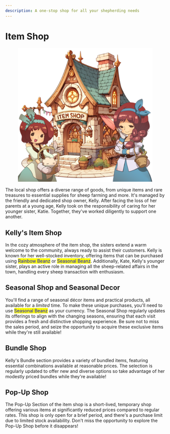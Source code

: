 ```yaml
---
description: A one-stop shop for all your shepherding needs
---
```


# Item Shop

<figure><img src="../.gitbook/assets/Untitled (25) (1).png" alt=""><figcaption></figcaption></figure>

The local shop offers a diverse range of goods, from unique items and rare treasures to essential supplies for sheep farming and more. It's managed by the friendly and dedicated shop owner, Kelly. After facing the loss of her parents at a young age, Kelly took on the responsibility of caring for her younger sister, Katie. Together, they've worked diligently to support one another.

##

## Kelly's Item Shop

In the cozy atmosphere of the item shop, the sisters extend a warm welcome to the community, always ready to assist their customers. Kelly is known for her well-stocked inventory, offering items that can be purchased using <mark style="color:blue;">Rainbow Beanz</mark> or <mark style="color:blue;">Seasonal Beanz</mark>. Additionally, Kate, Kelly's younger sister, plays an active role in managing all the sheep-related affairs in the town, handling every sheep transaction with enthusiasm.



## **Seasonal Shop and Seasonal Decor**

You'll find a range of seasonal décor items and practical products, all available for a _limited_ time. To make these unique purchases, you'll need to use <mark style="color:blue;">Seasonal Beanz</mark> as your currency. The Seasonal Shop regularly updates its offerings to align with the changing seasons, ensuring that each visit provides a fresh and distinctive shopping experience. Be sure not to miss the sales period, and seize the opportunity to acquire these exclusive items while they're still available!



## Bundle Shop

Kelly's Bundle section provides a variety of bundled items, featuring essential combinations available at reasonable prices. The selection is regularly updated to offer new and diverse options so take advantage of her modestly priced bundles while they're available!



## **Pop-Up Shop**

The Pop-Up Section of the item shop is a short-lived, temporary shop offering various items at significantly reduced prices compared to regular rates. This shop is only open for a brief period, and there's a purchase limit due to limited stock availability. Don't miss the opportunity to explore the Pop-Up Shop before it disappears!&#x20;

